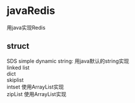 # javaRedis
用java实现Redis
## struct
SDS simple dynamic string: 用java默认的string实现  
linked list  
dict  
skiplist  
intset 使用ArrayList实现  
zipList 使用ArrayList实现
